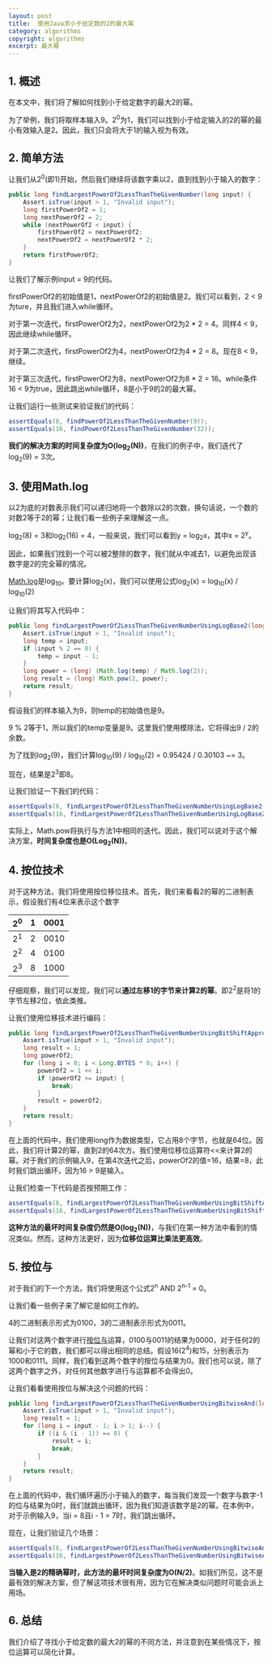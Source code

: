 ```yaml
---
layout: post
title:  使用Java求小于给定数的2的最大幂
category: algorithms
copyright: algorithms
excerpt: 最大幂
---
```


## 1. 概述

在本文中，我们将了解如何找到小于给定数字的最大2的幂。

为了举例，我们将取样本输入9。2<sup>0</sup>为1，我们可以找到小于给定输入的2的幂的最小有效输入是2。因此，我们只会将大于1的输入视为有效。

## 2. 简单方法

让我们从2<sup>0</sup>(即1)开始，然后我们继续将该数字乘以2，直到找到小于输入的数字：

```java
public long findLargestPowerOf2LessThanTheGivenNumber(long input) {
    Assert.isTrue(input > 1, "Invalid input");
    long firstPowerOf2 = 1;
    long nextPowerOf2 = 2;
    while (nextPowerOf2 < input) {
        firstPowerOf2 = nextPowerOf2;
        nextPowerOf2 = nextPowerOf2 * 2;
    }
    return firstPowerOf2;
}
```

让我们了解示例input = 9的代码。

firstPowerOf2的初始值是1，nextPowerOf2的初始值是2。我们可以看到，2 < 9为ture，并且我们进入while循环。

对于第一次迭代，firstPowerOf2为2，nextPowerOf2为2 * 2 = 4。同样4 < 9，因此继续while循环。

对于第二次迭代，firstPowerOf2为4，nextPowerOf2为4 * 2 = 8。现在8 < 9，继续。

对于第三次迭代，firstPowerOf2为8，nextPowerOf2为8 * 2 = 16。while条件16 < 9为true，因此跳出while循环，8是小于9的2的最大幂。

让我们运行一些测试来验证我们的代码：

```java
assertEquals(8, findPowerOf2LessThanTheGivenNumber(9));
assertEquals(16, findPowerOf2LessThanTheGivenNumber(32));
```

**我们的解决方案的时间复杂度为O(log<sub>2</sub>(N))**，在我们的例子中，我们迭代了log<sub>2</sub>(9) = 3次。

## 3. 使用Math.log

以2为底的对数表示我们可以递归地将一个数除以2的次数，换句话说，一个数的对数2等于2的幂；让我们看一些例子来理解这一点。

log<sub>2</sub>(8) = 3和log<sub>2</sub>(16) = 4，一般来说，我们可以看到y = log<sub>2</sub>x，其中x = 2<sup>y</sup>。

因此，如果我们找到一个可以被2整除的数字，我们就从中减去1，以避免出现该数字是2的完全幂的情况。

[Math.log](https://www.baeldung.com/java-lang-math)是log<sub>10</sub>。要计算log<sub>2</sub>(x)，我们可以使用公式log<sub>2</sub>(x) = log<sub>10</sub>(x) / log<sub>10</sub>(2)

让我们将其写入代码中：

```java
public long findLargestPowerOf2LessThanTheGivenNumberUsingLogBase2(long input) {
    Assert.isTrue(input > 1, "Invalid input");
    long temp = input;
    if (input % 2 == 0) {
        temp = input - 1;
    }
    long power = (long) (Math.log(temp) / Math.log(2));
    long result = (long) Math.pow(2, power);
    return result;
}
```

假设我们的样本输入为9，则temp的初始值也是9。

9 % 2等于1，所以我们的temp变量是9。这里我们使用模除法，它将得出9 / 2的余数。

为了找到log<sub>2</sub>(9)，我们计算log<sub>10</sub>(9) / log<sub>10</sub>(2) = 0.95424 / 0.30103 ~= 3。

现在，结果是2<sup>3</sup>即8。

让我们验证一下我们的代码：

```java
assertEquals(8, findLargestPowerOf2LessThanTheGivenNumberUsingLogBase2(9));
assertEquals(16, findLargestPowerOf2LessThanTheGivenNumberUsingLogBase2(32));
```

实际上，Math.pow将执行与方法1中相同的迭代。因此，我们可以说对于这个解决方案，**时间复杂度也是O(Log<sub>2</sub>(N))**。

## 4. 按位技术

对于这种方法，我们将使用按位移位技术。首先，我们来看看2的幂的二进制表示，假设我们有4位来表示这个数字

| 2<sup>0</sup> |  1| 0001|
|:-------------:| :--: | :--: |
| 2<sup>1</sup> |  2| 0010|
| 2<sup>2</sup> |  4| 0100|
| 2<sup>3</sup> |  8| 1000|

仔细观察，我们可以发现，我们可以**通过左移1的字节来计算2的幂**。即2<sup>2</sup>是将1的字节左移2位，依此类推。

让我们使用位移技术进行编码：

```java
public long findLargestPowerOf2LessThanTheGivenNumberUsingBitShiftApproach(long input) {
    Assert.isTrue(input > 1, "Invalid input");
    long result = 1;
    long powerOf2;
    for (long i = 0; i < Long.BYTES * 8; i++) {
        powerOf2 = 1 << i;
        if (powerOf2 >= input) {
            break;
        }
        result = powerOf2;
    }
    return result;
}
```

在上面的代码中，我们使用long作为数据类型，它占用8个字节，也就是64位。因此，我们将计算2的幂，直到2的64次方。我们使用位移位运算符<<来计算2的幂。对于我们的示例输入9，在第4次迭代之后，powerOf2的值=16，结果=8，此时我们跳出循环，因为16 > 9是输入。

让我们检查一下代码是否按预期工作：

```java
assertEquals(8, findLargestPowerOf2LessThanTheGivenNumberUsingBitShiftApproach(9));
assertEquals(16, findLargestPowerOf2LessThanTheGivenNumberUsingBitShiftApproach(32));
```

**这种方法的最坏时间复杂度仍然是O(log<sub>2</sub>(N))**，与我们在第一种方法中看到的情况类似。然而，这种方法更好，因为**位移位运算比乘法更高效**。

## 5. 按位与

对于我们的下一个方法，我们将使用这个公式2<sup>n</sup> AND 2<sup>n-1</sup> = 0。

让我们看一些例子来了解它是如何工作的。

4的二进制表示形式为0100，3的二进制表示形式为0011。

让我们对这两个数字进行[按位与](https://www.baeldung.com/java-bitwise-operators)运算，0100与0011的结果为0000，对于任何2的幂和小于它的数，我们都可以得出相同的总结。假设16(2<sup>4</sup>)和15，分别表示为1000和0111。同样，我们看到这两个数字的按位与结果为0。我们也可以说，除了这两个数字之外，对任何其他数字进行与运算都不会得出0。

让我们看看使用按位与解决这个问题的代码：

```java
public long findLargestPowerOf2LessThanTheGivenNumberUsingBitwiseAnd(long input) { 
    Assert.isTrue(input > 1, "Invalid input");
    long result = 1;
    for (long i = input - 1; i > 1; i--) {
        if ((i & (i - 1)) == 0) {
            result = i;
            break;
        }
    }
    return result;
}
```

在上面的代码中，我们循环遍历小于输入的数字，每当我们发现一个数字与数字-1的位与结果为0时，我们就跳出循环，因为我们知道该数字是2的幂。在本例中，对于示例输入9，当i = 8且i - 1 = 7时，我们跳出循环。

现在，让我们验证几个场景：

```java
assertEquals(8, findLargestPowerOf2LessThanTheGivenNumberUsingBitwiseAnd(9));
assertEquals(16, findLargestPowerOf2LessThanTheGivenNumberUsingBitwiseAnd(32));
```

**当输入是2的精确幂时，此方法的最坏时间复杂度为O(N/2)**。如我们所见，这不是最有效的解决方案，但了解这项技术很有用，因为它在解决类似问题时可能会派上用场。

## 6. 总结

我们介绍了寻找小于给定数的最大2的幂的不同方法，并注意到在某些情况下，按位运算可以简化计算。